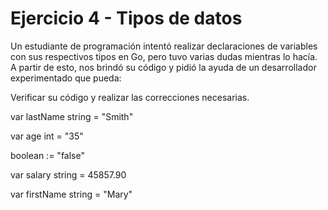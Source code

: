 # Ejercicio 4 - Tipos de datos

Un estudiante de programación intentó realizar declaraciones de variables con sus respectivos tipos en Go, pero tuvo varias dudas mientras lo hacía. A partir de esto, nos brindó su código y pidió la ayuda de un desarrollador experimentado que pueda:

Verificar su código y realizar las correcciones necesarias.

   var lastName string = "Smith"

   var age int = "35"

   boolean := "false"

   var salary string = 45857.90

   var firstName string = "Mary"